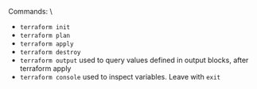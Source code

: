 Commands: \
- `terraform init`
- `terraform plan`
- `terraform apply`
- `terraform destroy`
- `terraform output`  used to query values defined in output blocks, after terraform apply
- `terraform console` used to inspect variables. Leave with `exit`